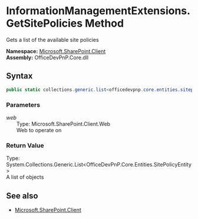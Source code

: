 # InformationManagementExtensions.GetSitePolicies Method  
Gets a list of the available site policies  

**Namespace:** [Microsoft.SharePoint.Client](Microsoft.SharePoint.Client.md)  
**Assembly:** OfficeDevPnP.Core.dll  
## Syntax
```C#
public static collections.generic.list<officedevpnp.core.entities.sitepolicyentity> GetSitePolicies(Web web)
```
### Parameters
*web*  
&emsp;&emsp;Type: Microsoft.SharePoint.Client.Web  
&emsp;&emsp;Web to operate on  
  
### Return Value
Type: System.Collections.Generic.List<OfficeDevPnP.Core.Entities.SitePolicyEntity>  
A list of  objects

## See also
- [Microsoft.SharePoint.Client](Microsoft.SharePoint.Client.md)
